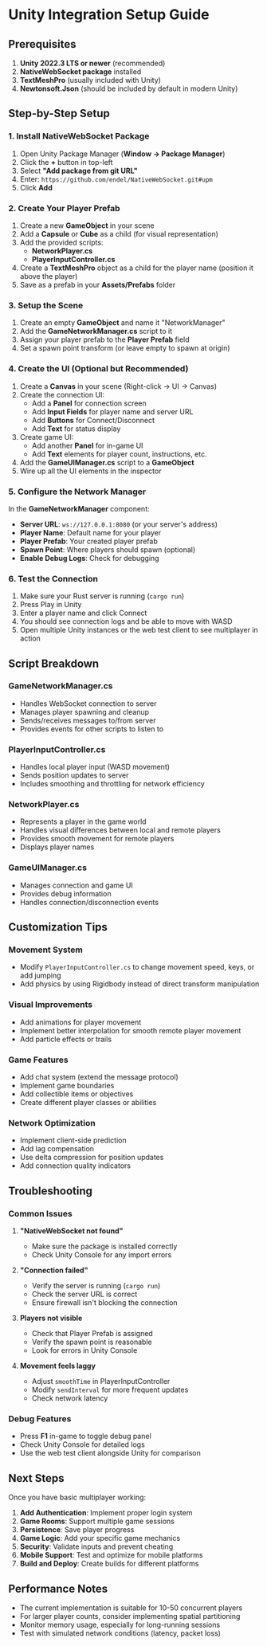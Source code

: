 # Unity Integration Setup Guide

## Prerequisites

1. **Unity 2022.3 LTS or newer** (recommended)
2. **NativeWebSocket package** installed
3. **TextMeshPro** (usually included with Unity)
4. **Newtonsoft.Json** (should be included by default in modern Unity)

## Step-by-Step Setup

### 1. Install NativeWebSocket Package

1. Open Unity Package Manager (**Window → Package Manager**)
2. Click the **+** button in top-left
3. Select **"Add package from git URL"**
4. Enter: `https://github.com/endel/NativeWebSocket.git#upm`
5. Click **Add**

### 2. Create Your Player Prefab

1. Create a new **GameObject** in your scene
2. Add a **Capsule** or **Cube** as a child (for visual representation)
3. Add the provided scripts:
   - **NetworkPlayer.cs**
   - **PlayerInputController.cs**
4. Create a **TextMeshPro** object as a child for the player name (position it above the player)
5. Save as a prefab in your **Assets/Prefabs** folder

### 3. Setup the Scene

1. Create an empty **GameObject** and name it "NetworkManager"
2. Add the **GameNetworkManager.cs** script to it
3. Assign your player prefab to the **Player Prefab** field
4. Set a spawn point transform (or leave empty to spawn at origin)

### 4. Create the UI (Optional but Recommended)

1. Create a **Canvas** in your scene (Right-click → UI → Canvas)
2. Create the connection UI:
   - Add a **Panel** for connection screen
   - Add **Input Fields** for player name and server URL
   - Add **Buttons** for Connect/Disconnect
   - Add **Text** for status display
3. Create game UI:
   - Add another **Panel** for in-game UI
   - Add **Text** elements for player count, instructions, etc.
4. Add the **GameUIManager.cs** script to a **GameObject**
5. Wire up all the UI elements in the inspector

### 5. Configure the Network Manager

In the **GameNetworkManager** component:
- **Server URL**: `ws://127.0.0.1:8080` (or your server's address)
- **Player Name**: Default name for your player
- **Player Prefab**: Your created player prefab
- **Spawn Point**: Where players should spawn (optional)
- **Enable Debug Logs**: Check for debugging

### 6. Test the Connection

1. Make sure your Rust server is running (`cargo run`)
2. Press Play in Unity
3. Enter a player name and click Connect
4. You should see connection logs and be able to move with WASD
5. Open multiple Unity instances or the web test client to see multiplayer in action

## Script Breakdown

### GameNetworkManager.cs
- Handles WebSocket connection to server
- Manages player spawning and cleanup
- Sends/receives messages to/from server
- Provides events for other scripts to listen to

### PlayerInputController.cs
- Handles local player input (WASD movement)
- Sends position updates to server
- Includes smoothing and throttling for network efficiency

### NetworkPlayer.cs
- Represents a player in the game world
- Handles visual differences between local and remote players
- Provides smooth movement for remote players
- Displays player names

### GameUIManager.cs
- Manages connection and game UI
- Provides debug information
- Handles connection/disconnection events

## Customization Tips

### Movement System
- Modify `PlayerInputController.cs` to change movement speed, keys, or add jumping
- Add physics by using Rigidbody instead of direct transform manipulation

### Visual Improvements
- Add animations for player movement
- Implement better interpolation for smooth remote player movement
- Add particle effects or trails

### Game Features
- Add chat system (extend the message protocol)
- Implement game boundaries
- Add collectible items or objectives
- Create different player classes or abilities

### Network Optimization
- Implement client-side prediction
- Add lag compensation
- Use delta compression for position updates
- Add connection quality indicators

## Troubleshooting

### Common Issues

1. **"NativeWebSocket not found"**
   - Make sure the package is installed correctly
   - Check Unity Console for any import errors

2. **"Connection failed"**
   - Verify the server is running (`cargo run`)
   - Check the server URL is correct
   - Ensure firewall isn't blocking the connection

3. **Players not visible**
   - Check that Player Prefab is assigned
   - Verify the spawn point is reasonable
   - Look for errors in Unity Console

4. **Movement feels laggy**
   - Adjust `smoothTime` in PlayerInputController
   - Modify `sendInterval` for more frequent updates
   - Check network latency

### Debug Features

- Press **F1** in-game to toggle debug panel
- Check Unity Console for detailed logs
- Use the web test client alongside Unity for comparison

## Next Steps

Once you have basic multiplayer working:

1. **Add Authentication**: Implement proper login system
2. **Game Rooms**: Support multiple game sessions
3. **Persistence**: Save player progress
4. **Game Logic**: Add your specific game mechanics
5. **Security**: Validate inputs and prevent cheating
6. **Mobile Support**: Test and optimize for mobile platforms
7. **Build and Deploy**: Create builds for different platforms

## Performance Notes

- The current implementation is suitable for 10-50 concurrent players
- For larger player counts, consider implementing spatial partitioning
- Monitor memory usage, especially for long-running sessions
- Test with simulated network conditions (latency, packet loss)
